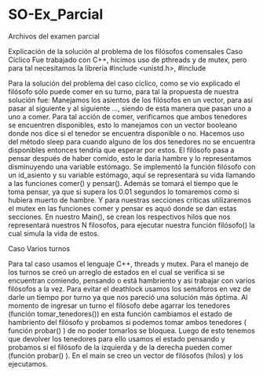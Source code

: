 # SO-Ex_Parcial
Archivos del examen parcial

Explicación de la solución al problema de los filósofos comensales
Caso Cíclico
Fue trabajado con C++, hicimos uso de pthreads y de mutex, pero para tal necesitamos la librería #include <unistd.h>, #include <mutex>

Para la solución del problema del caso cíclico, como se vio explicado el filósofo sólo puede comer en su turno, para tal la propuesta 
de nuestra solución fue:
Manejamos los asientos de los filósofos en un vector, para así pasar al siguiente y al siguiente …, siendo de esta manera que pasan 
uno a uno a comer.
Para tal acción de comer, verificamos que ambos tenedores se encuentren disponibles, esto lo manejamos con un vector booleano 
donde nos dice si el tenedor se encuentra disponible o no. Hacemos uso del método sleep para cuando alguno de los dos tenedores 
no se encuentra disponibles entonces tendría que esperar por estos.
El filósofo pasa a pensar después de haber comido, esto le daría hambre y lo representamos disminuyendo una variable estómago. 
Se implementó la función filósofo con un id_asiento y su variable estómago, aquí se representará su vida llamando a las 
funciones comer() y pensar().  Además se tomará el tiempo que le toma pensar, ya que si supera los 0.01 segundos 
lo tomaremos como si hubiera muerto de hambre. Y para nuestras secciones críticas utilizaremos el mutex en las funciones comer
y pensar es aquó donde se dan estas secciones.
En nuestro Main(), se crean los respectivos hilos que nos representará nuestros N filosofos, para ejecutar nuestra función 
filósofo() la cual simula la vida de estos.

Caso Varios turnos

Para tal caso usamos el lenguaje C++, threads y mutex.
Para el manejo de los turnos se creó un arreglo de estados en el cual se verifica si se encuentran comiendo,
pensando o está hambriento y así trabajar con varios filósofos a la vez.
Para evitar el deathlock usamos los semáforos en vez de darle un tiempo por turno ya que nos pareció una solución más óptima.
Al momento de ingresar un turno el filósofo debe agarrar los tenedores (función tomar_tenedores()) en esta función
cambiamos el estado de hambriento del filósofo y probamos si podemos tomar ambos tenedores ( función probar() ) de no 
poder tomarlos se bloquea. Luego de esto tenemos que devolver los tenedores para ello usamos el estado pensando y probamos si 
el filósofo de la izquierda y de la derecha pueden comer (función probar() ).
En el main se creo un vector de filósofos (hilos) y los ejecutamos. 


